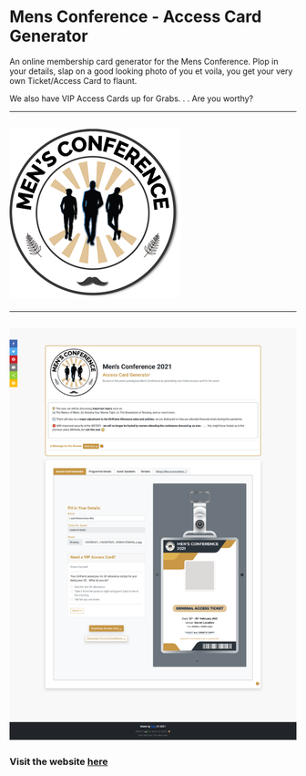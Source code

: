 # Mens Conference - Access Card Generator
An online membership card generator for the Mens Conference. Plop in your details, slap on a good looking photo of you et voila, you get your very own Ticket/Access Card to flaunt.

We also have VIP Access Cards up for Grabs. . . Are you worthy? 


---
![Men's Conference Logo](logo.png)
---


---
![Screenshot](screenshot.png)
---

### Visit the website [here](https://demo.yakubushehu.com/mensconference)
